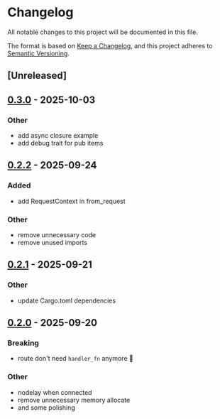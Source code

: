 # Changelog

All notable changes to this project will be documented in this file.

The format is based on [Keep a Changelog](https://keepachangelog.com/en/1.0.0/),
and this project adheres to [Semantic Versioning](https://semver.org/spec/v2.0.0.html).

## [Unreleased]

## [0.3.0](https://github.com/foldright/micro-http/compare/micro-web-v0.2.2...micro-web-v0.3.0) - 2025-10-03

### Other

- add async closure example
- add debug trait for pub items

## [0.2.2](https://github.com/foldright/micro-http/compare/micro-web-v0.2.1...micro-web-v0.2.2) - 2025-09-24

### Added

- add RequestContext in from_request

### Other

- remove unnecessary code
- remove unused imports

## [0.2.1](https://github.com/foldright/micro-http/compare/micro-web-v0.2.0...micro-web-v0.2.1) - 2025-09-21

### Other

- update Cargo.toml dependencies

## [0.2.0](https://github.com/foldright/micro-http/compare/micro-web-v0.1.1...micro-web-v0.2.0) - 2025-09-20

### Breaking
-  route don't need `handler_fn` anymore 🚀

### Other
- nodelay when connected
- remove unnecessary memory allocate
- and some polishing

